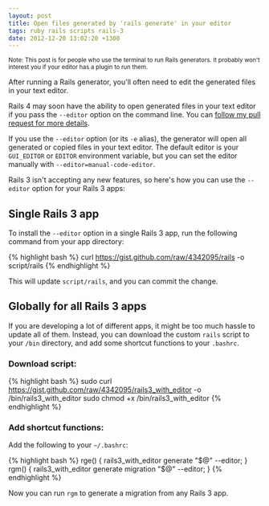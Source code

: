 ```yaml
---
layout: post
title: Open files generated by 'rails generate' in your editor
tags: ruby rails scripts rails-3
date: 2012-12-20 13:02:20 +1300
---
```


<small>
Note: This post is for people who use the terminal to run Rails generators. It probably won't interest you if your editor has a plugin to run them.
</small>

After running a Rails generator, you'll often need to edit the generated files in your text editor.

Rails 4 may soon have the ability to open generated files in your text editor if you pass the `--editor` option on the command line.
You can [follow my pull request for more details](https://github.com/rails/rails/pull/8553).

If you use the `--editor` option (or its `-e` alias), the generator will open all generated or copied files in your text editor.
The default editor is your `GUI_EDITOR` or `EDITOR` environment variable, but you can set the editor manually with `--editor=manual-code-editor`.

Rails 3 isn't accepting any new features, so here's how you can use the `--editor` option for your Rails 3 apps:

## Single Rails 3 app

To install the `--editor` option in a single Rails 3 app, run the following command from your app directory:

{% highlight bash %}
curl https://gist.github.com/raw/4342095/rails -o script/rails
{% endhighlight %}

This will update `script/rails`, and you can commit the change.


## Globally for all Rails 3 apps

If you are developing a lot of different apps, it might be too much hassle to update all of them. Instead, you can download the custom `rails` script to your `/bin` directory, and add some shortcut functions to your `.bashrc`.

### Download script:

{% highlight bash %}
sudo curl https://gist.github.com/raw/4342095/rails3_with_editor -o /bin/rails3_with_editor
sudo chmod +x /bin/rails3_with_editor
{% endhighlight %}

### Add shortcut functions:

Add the following to your `~/.bashrc`:

{% highlight bash %}
rge() { rails3_with_editor generate "$@" --editor; }
rgm() { rails3_with_editor generate migration "$@" --editor; }
{% endhighlight %}

Now you can run `rgm` to generate a migration from any Rails 3 app.
